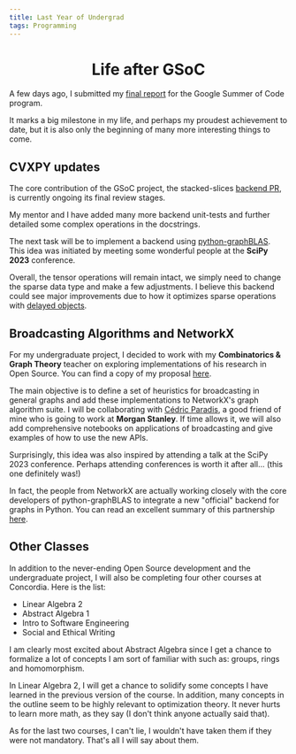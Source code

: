 ```yaml
---
title: Last Year of Undergrad
tags: Programming 
---
```


<h1 align="center">
Life after GSoC
</h1>

A few days ago, I submitted my [final report](/documents/WilliamZ_GSoC_2023_report.pdf) for the Google Summer of Code program. 

It marks a big milestone in my life, and perhaps my proudest achievement to date, but it is also only the beginning of many more interesting things to come.

<h2 id="graphblas">CVXPY updates</h2>

The core contribution of the GSoC project, the stacked-slices [backend PR](https://github.com/cvxpy/cvxpy/pull/2215), is currently ongoing its final review stages. 

My mentor and I have added many more backend unit-tests and further detailed some complex operations in the docstrings. 

The next task will be to implement a backend using [python-graphBLAS](https://github.com/python-graphblas/python-graphblas). This idea was initiated by meeting some wonderful people at the <b>SciPy 2023</b> conference. 

Overall, the tensor operations will remain intact, we simply need to change the sparse data type and make a few adjustments. I believe this backend could see major improvements due to how it optimizes sparse operations with [delayed objects](https://python-graphblas.readthedocs.io/en/stable/user_guide/fundamentals.html?highlight=delayed%20object#delayed-objects).

<h2 id="broadcasting">Broadcasting Algorithms and NetworkX</h2>

For my undergraduate project, I decided to work with my <b>Combinatorics & Graph Theory</b> teacher on exploring implementations of his research in Open Source. You can find a copy of my proposal [here](/documents/WilliamZ_COMP_490_proposal.pdf). 

The main objective is to define a set of heuristics for broadcasting in general graphs and add these implementations to NetworkX's graph algorithm suite. 
I will be collaborating with [Cédric Paradis](https://github.com/cedparadis), a good friend of mine who is going to work at <b>Morgan Stanley</b>. If time allows it, we will also add comprehensive notebooks on applications of broadcasting and give examples of how to use the new APIs.

Surprisingly, this idea was also inspired by attending a talk at the SciPy 2023 conference. Perhaps attending conferences is worth it after all... (this one definitely was!)

In fact, the people from NetworkX are actually working closely with the core developers of python-graphBLAS to integrate a new "official" backend for graphs in Python. You can read an excellent summary of this partnership [here](https://speakerdeck.com/leriomaggio/the-hitchhikers-guide-to-d-and-d).

<h2 id="classes">Other Classes</h2>

In addition to the never-ending Open Source development and the undergraduate project, I will also be completing four other courses at Concordia. Here is the list:
- Linear Algebra 2
- Abstract Algebra 1
- Intro to Software Engineering
- Social and Ethical Writing

I am clearly most excited about Abstract Algebra since I get a chance to formalize a lot of concepts I am sort of familiar with such as: groups, rings and homomorphism.

In Linear Algebra 2, I will get a chance to solidify some concepts I have learned in the previous version of the course. In addition, many concepts in the outline seem to be highly relevant to optimization theory. It never hurts to learn more math, as they say (I don't think anyone actually said that).

As for the last two courses, I can't lie, I wouldn't have taken them if they were not mandatory. That's all I will say about them. 
